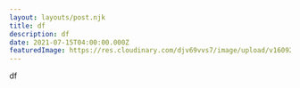 ```yaml
---
layout: layouts/post.njk
title: df
description: df
date: 2021-07-15T04:00:00.000Z
featuredImage: https://res.cloudinary.com/djv69vvs7/image/upload/v1609222676/interiordesign/bench-accounting-nvzvOPQW0gc-unsplash-1_yeyrs3.jpg
---
```

df